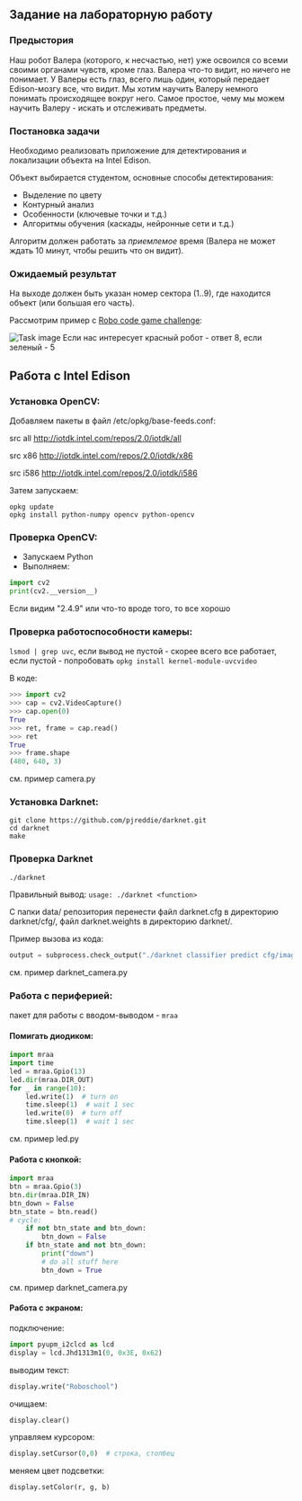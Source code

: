 ## Задание на лабораторную работу
### Предыстория
Наш робот Валера (которого, к несчастью, нет) уже освоился со всеми своими органами чувств, кроме глаз. Валера что-то видит, но ничего не понимает. У Валеры есть глаз, всего лишь один, который передает Edison-мозгу все, что видит. Мы хотим научить Валеру немного понимать происходящее вокруг него. Самое простое, чему мы можем научить Валеру - искать и отслеживать предметы. 
### Постановка задачи
Необходимо реализовать приложение для детектирования и локализации объекта на Intel Edison.

Объект выбирается студентом, основные способы детектирования:
* Выделение по цвету
* Контурный анализ
* Особенности (ключевые точки и т.д.)
* Алгоритмы обучения (каскады, нейронные сети и т.д.)

Алгоритм должен работать за _приемлемое_ время (Валера не может ждать 10 минут, чтобы решить что он видит).

### Ожидаемый результат
На выходе должен быть указан номер сектора (1..9), где находится объект (или большая его часть). 

Рассмотрим пример с [Robo code game challenge](https://habrahabr.ru/company/singularis/blog/272729/):

![Task image](https://habrastorage.org/files/581/603/75c/58160375c34e4177bc556bf250bdbb87.png)
Если нас интересует красный робот - ответ 8, если зеленый - 5


## Работа с Intel Edison
### Установка OpenCV:

Добавляем пакеты в файл /etc/opkg/base-feeds.conf:

src all http://iotdk.intel.com/repos/2.0/iotdk/all

src x86 http://iotdk.intel.com/repos/2.0/iotdk/x86

src i586 http://iotdk.intel.com/repos/2.0/iotdk/i586

Затем запускаем:
```
opkg update
opkg install python-numpy opencv python-opencv
```
### Проверка OpenCV:

* Запускаем Python
* Выполняем:
```python
import cv2
print(cv2.__version__)
```
Если видим "2.4.9" или что-то вроде того, то все хорошо

### Проверка работоспособности камеры:

`lsmod | grep uvc`, если вывод не пустой - скорее всего все работает, если пустой - попробовать `opkg install kernel-module-uvcvideo`

В коде:
```python
>>> import cv2
>>> cap = cv2.VideoCapture()
>>> cap.open(0)
True
>>> ret, frame = cap.read()
>>> ret
True
>>> frame.shape
(480, 640, 3)
```

см. пример camera.py

### Установка Darknet:

```
git clone https://github.com/pjreddie/darknet.git
cd darknet
make
```
### Проверка Darknet
`./darknet`

Правильный вывод: `usage: ./darknet <function>`

С папки data/ репозитория перенести файл darknet.cfg в директорию darknet/cfg/, файл darknet.weights в директорию darknet/.

Пример вызова из кода:
```python
output = subprocess.check_output("./darknet classifier predict cfg/imagenet1k.dataset cfg/darknet.cfg darknet.weights /home/root/test.png", cwd="/home/root/darknet/", shell=True)
```

см. пример darknet_camera.py

### Работа с периферией: 
пакет для работы с вводом-выводом - `mraa`

#### Помигать диодиком:
```python
import mraa
import time
led = mraa.Gpio(13)
led.dir(mraa.DIR_OUT)
for _ in range(10):
    led.write(1)  # turn on
    time.sleep(1)  # wait 1 sec
    led.write(0)  # turn off
    time.sleep(1)  # wait 1 sec
```

см. пример led.py

#### Работа с кнопкой:
```python
import mraa
btn = mraa.Gpio(3)
btn.dir(mraa.DIR_IN)
btn_down = False
btn_state = btn.read()
# cycle:
    if not btn_state and btn_down:
        btn_down = False
    if btn_state and not btn_down:
        print("down")
        # do all stuff here
        btn_down = True
```

см. пример darknet_camera.py

#### Работа с экраном:
подключение:
```python
import pyupm_i2clcd as lcd
display = lcd.Jhd1313m1(0, 0x3E, 0x62)
```
выводим текст:
```python
display.write("Roboschool")
```
очищаем:
```python
display.clear()
```
управляем курсором:
```python
display.setCursor(0,0)  # строка, столбец
```
меняем цвет подсветки:
```python
display.setColor(r, g, b)
```


